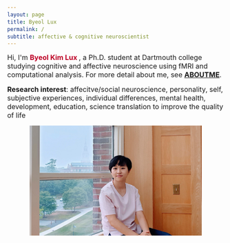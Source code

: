 ```yaml
---
layout: page
title: Byeol Lux
permalink: /
subtitle: affective & cognitive neuroscientist
---
```



<span style="font-size: 1rem !important;"> Hi, I'm </span><b><span style="font-size:1rem !important; color: #BD0026;">Byeol Kim Lux </span></b><span style="font-size: 1rem !important;">, a Ph.D. student at Dartmouth college studying cognitive and affective neuroscience using fMRI and computational analysis.
For more detail about me, see <a href="/aboutme"><b>ABOUTME</b></a>.

<span style="font-size: 1rem !important;"><b>Research interest</b>: affecitve/social neuroscience, personality, self, subjective experiences, individual differences, mental health, development, education, science translation to improve the quality of life</span>  


<center><img src="/assets/img/20220825_071932.jpg" width="400" align="center" /></center>